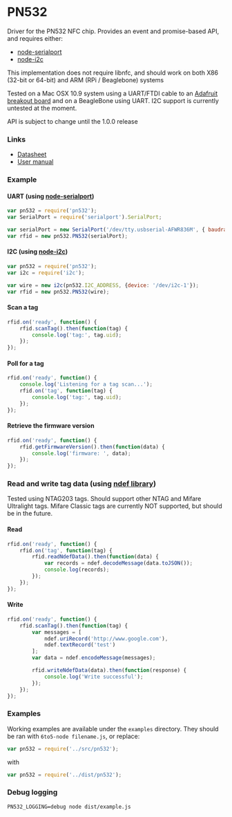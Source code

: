 # PN532

Driver for the PN532 NFC chip.  Provides an event and promise-based API, and requires either:
- [node-serialport](https://github.com/voodootikigod/node-serialport)
- [node-i2c](https://github.com/kelly/node-i2c)

This implementation does not require libnfc, and should work on both X86 (32-bit or 64-bit) and ARM (RPi / Beaglebone) systems

Tested on a Mac OSX 10.9 system using a UART/FTDI cable to an [Adafruit breakout board](https://www.adafruit.com/products/364)
and on a BeagleBone using UART.  I2C support is currently untested at the moment.

API is subject to change until the 1.0.0 release

### Links
- [Datasheet](http://www.nxp.com/documents/short_data_sheet/PN532_C1_SDS.pdf)
- [User manual](http://www.nxp.com/documents/user_manual/141520.pdf)

### Example

#### UART (using [node-serialport](https://github.com/voodootikigod/node-serialport))
```js
var pn532 = require('pn532');
var SerialPort = require('serialport').SerialPort;

var serialPort = new SerialPort('/dev/tty.usbserial-AFWR836M', { baudrate: 115200 });
var rfid = new pn532.PN532(serialPort);
```

#### I2C (using [node-i2c](https://github.com/kelly/node-i2c))
```js
var pn532 = require('pn532');
var i2c = require('i2c');

var wire = new i2c(pn532.I2C_ADDRESS, {device: '/dev/i2c-1'});
var rfid = new pn532.PN532(wire);
```

#### Scan a tag
```js
rfid.on('ready', function() {
    rfid.scanTag().then(function(tag) {
        console.log('tag:', tag.uid);
    });
});
```

#### Poll for a tag
```js
rfid.on('ready', function() {
    console.log('Listening for a tag scan...');
    rfid.on('tag', function(tag) {
        console.log('tag:', tag.uid);
    });
});
```

#### Retrieve the firmware version
```js
rfid.on('ready', function() {
    rfid.getFirmwareVersion().then(function(data) {
        console.log('firmware: ', data);
    });
});
```

### Read and write tag data (using [ndef library](https://www.npmjs.com/package/ndef))
Tested using NTAG203 tags.  Should support other NTAG and Mifare Ultralight tags.  Mifare Classic tags are currently NOT supported, but should be in the future.

#### Read
```js
rfid.on('ready', function() {
    rfid.on('tag', function(tag) {
        rfid.readNdefData().then(function(data) {
            var records = ndef.decodeMessage(data.toJSON());
            console.log(records);
        });
    });
});
```
#### Write
```js
rfid.on('ready', function() {
    rfid.scanTag().then(function(tag) {
        var messages = [
            ndef.uriRecord('http://www.google.com'),
            ndef.textRecord('test')
        ];
        var data = ndef.encodeMessage(messages);

        rfid.writeNdefData(data).then(function(response) {
            console.log('Write successful');
        });
    });
});
```

### Examples
Working examples are available under the `examples` directory.  They should be ran with `6to5-node filename.js`, or replace:

```js
var pn532 = require('../src/pn532');
```

with

```js
var pn532 = require('../dist/pn532');
```


### Debug logging
`PN532_LOGGING=debug node dist/example.js`

